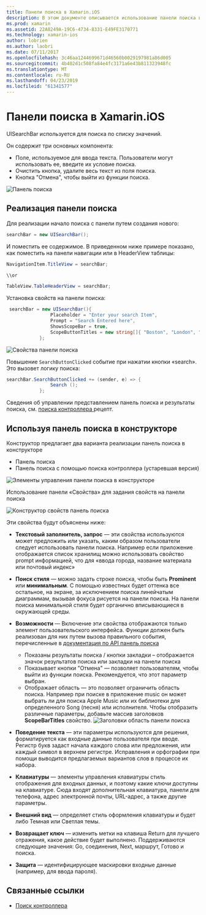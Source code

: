 ```yaml
---
title: Панели поиска в Xamarin.iOS
description: В этом документе описывается использование панели поиска в Xamarin.iOS. В этом примере рассматривается создание панели поиска программным способом и в раскадровке.
ms.prod: xamarin
ms.assetid: 22A8249A-19C6-4734-8331-E49FE3170771
ms.technology: xamarin-ios
author: lobrien
ms.author: laobri
ms.date: 07/11/2017
ms.openlocfilehash: 3c46aa1244699671d46560b0029197981a86d005
ms.sourcegitcommit: 4b402d1c508fa84e4fc3171a6e43b811323948fc
ms.translationtype: MT
ms.contentlocale: ru-RU
ms.lasthandoff: 04/23/2019
ms.locfileid: "61341577"
---
```

# <a name="search-bars-in-xamarinios"></a>Панели поиска в Xamarin.iOS

UISearchBar используется для поиска по списку значений. 

Он содержит три основных компонента: 

- Поле, используемое для ввода текста. Пользователи могут использовать ее, введите их условие поиска.
- Очистить кнопка, удалите весь текст из поля поиска.
- Кнопка "Отмена", чтобы выйти из функции поиска.

![Панель поиска](searchbar-images/image1.png)

## <a name="implementing-the-search-bar"></a>Реализация панели поиска

Для реализации начало поиска с панели путем создания нового:

```csharp
searchBar = new UISearchBar();
```

И поместить ее содержимое. В приведенном ниже примере показано, как поместить на панели навигации или в HeaderView таблицы:

```csharp
NavigationItem.TitleView = searchBar;

\\or

TableView.TableHeaderView = searchBar;
```

Установка свойств на панели поиска:

```csharp
 searchBar = new UISearchBar(){
                Placeholder = "Enter your search Item",
                Prompt = "Search Entered here",
                ShowsScopeBar = true,
                ScopeButtonTitles = new string[]{ "Boston", "London", "SF" },
            };
```

![Свойства панели поиска](searchbar-images/image6.png)

Повышение `SearchButtonClicked` событие при нажатии кнопки «search». Это вызовет логику поиска:

```csharp
searchBar.SearchButtonClicked += (sender, e) => {
                Search ();
            };
```

Сведения об управлении представлением панель поиска и результаты поиска, см. [поиска контроллера ](https://github.com/xamarin/recipes/tree/master/Recipes/ios/content_controls/search-controller) рецепт.

## <a name="using-the-search-bar-in-the-designer"></a>Используя панель поиска в конструкторе

Конструктор предлагает два варианта реализации панель поиска в конструкторе

- Панель поиска
- Панель поиска с помощью поиска контроллера (устаревшая версия)

![Элементы управления панели поиска в конструкторе](searchbar-images/image2.png)

Использование панели «Свойства» для задания свойств на панели поиска

![Конструктор свойств панель поиска](searchbar-images/image3.png)

Эти свойства будут объяснены ниже:

- **Текстовый заполнитель, запрос** — эти свойства используются может предложить или указать, каким образом пользователи следует использовать панели поиска. Например если приложение отображается список хранилищ можно использовать свойство prompt информацией, что для «ввода города, название материала или почтовый индекс»
- **Поиск стиля** — можно задать строке поиска, чтобы быть **Prominent** или **минимальным**. С помощью известных будет оттенка все остальное, на экране, за исключением поиска линейчатым диаграммам, вызывая фокуса рисуется на панели поиска. На панели поиска минимальной стиля будет органично вписывающиеся в окружающей среды.
- **Возможности** — Включение эти свойства отображаются только элемент пользовательского интерфейса. Функции должен быть реализован для них путем вызова правильного события, перечисленные в [документация по API панель поиска](xref:UIKit.UISearchBar)
    - Показаны результаты поиска / кнопки закладки – отображается значок результатов поиска или закладки на панели поиска
    - Показывает кнопки "Отмена" — позволяет пользователям, чтобы выйти из функции поиска. Рекомендуется, что этот параметр выбран.
    - Отображает область — это позволяет ограничить область поиска. Например при поиске в приложение music он может выбрать ли для поиска Apple Music или их библиотеки для определенного Song (песня) или исполнителя. Чтобы отобразить различные параметры, добавьте массив заголовков **ScopeBarTitles** свойство.
    ![Заголовки область панели поиска](searchbar-images/image4.png)

- **Поведение текста** — эти параметры используются для решения, форматируется как входные данные пользователя при вводе. Регистр букв задаст начала каждого слова или предложения, или каждый символ в верхнем регистре. Исправления и орфографии при помощи выводится предлагаемых вариантов слов в процессе их набора.
- **Клавиатуры** — элементы управления клавиатуры стиль отображения для входных данных, и поэтому какие ключи доступны на клавиатуре. Сюда входят дополнительная клавиатура, панели для телефона, адрес электронной почты, URL-адрес, а также другие параметры.
- **Внешний вид** — определяет стиль оформления клавиатуры и будет либо Темная или Светлая темы.
- **Возвращает ключ** — изменить метки на клавиша Return для лучшего отражения, какое действие будет выполнено. Поддерживаются следующие значения: Go, соединения, Next, маршрут, Готово и поиска.
- **Защита** — идентифицирующее маскировки входные данные (например, для ввода пароля).

## <a name="related-links"></a>Связанные ссылки

- [Поиск контроллера](https://github.com/xamarin/recipes/tree/master/Recipes/ios/content_controls/search-controller)
